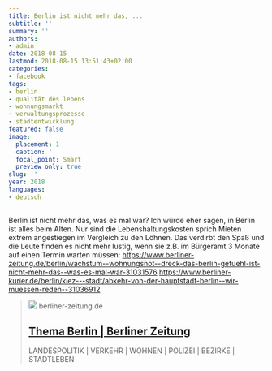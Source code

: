 ```yaml
---
title: Berlin ist nicht mehr das, ...
subtitle: ''
summary: ''
authors:
- admin
date: 2018-08-15
lastmod: 2018-08-15 13:51:43+02:00
categories:
- facebook
tags:
- berlin
- qualität des lebens
- wohnungsmarkt
- verwaltungsprozesse
- stadtentwicklung
featured: false
image:
  placement: 1
  caption: ''
  focal_point: Smart
  preview_only: true
slug: ''
year: 2018
languages:
- deutsch
---
```


Berlin ist nicht mehr das, was es mal war? Ich würde eher sagen, in Berlin ist alles beim Alten. Nur sind die Lebenshaltungskosten sprich Mieten extrem angestiegen im Vergleich zu den Löhnen. Das verdirbt den Spaß und die Leute finden es nicht mehr lustig, wenn sie z.B. im Bürgeramt 3 Monate auf einen Termin warten müssen:
https://www.berliner-zeitung.de/berlin/wachstum--wohnungsnot--dreck-das-berlin-gefuehl-ist-nicht-mehr-das--was-es-mal-war-31031576
https://www.berliner-kurier.de/berlin/kiez---stadt/abkehr-von-der-hauptstadt-berlin--wir-muessen-reden--31036912
> [![](https://www.berliner-zeitung.de/static/tenant-dependent/favicons/android-chrome-192x192.png)](https://www.berliner-zeitung.de/berlin/wachstum--wohnungsnot--dreck-das-berlin-gefuehl-ist-nicht-mehr-das--was-es-mal-war-31031576)
> berliner-zeitung.de
> ## [Thema Berlin | Berliner Zeitung](https://www.berliner-zeitung.de/berlin/wachstum--wohnungsnot--dreck-das-berlin-gefuehl-ist-nicht-mehr-das--was-es-mal-war-31031576)
>
>LANDESPOLITIK | VERKEHR | WOHNEN | POLIZEI | BEZIRKE | STADTLEBEN